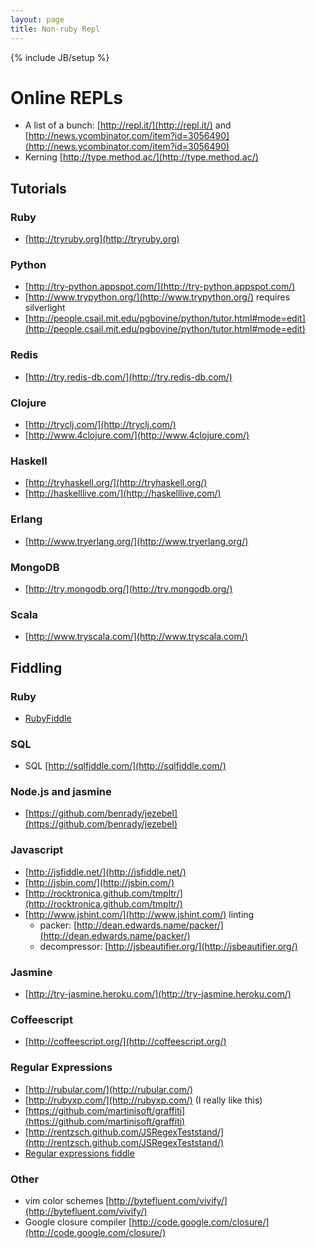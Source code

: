 ```yaml
---
layout: page
title: Non-ruby Repl
---
```

{% include JB/setup %}
# Online REPLs
* A list of a bunch: [http://repl.it/](http://repl.it/) and [http://news.ycombinator.com/item?id=3056490](http://news.ycombinator.com/item?id=3056490)
* Kerning [http://type.method.ac/](http://type.method.ac/)

## Tutorials

### Ruby
* [http://tryruby.org](http://tryruby.org)

### Python
* [http://try-python.appspot.com/](http://try-python.appspot.com/)
* [http://www.trypython.org/](http://www.trypython.org/) requires silverlight
* [http://people.csail.mit.edu/pgbovine/python/tutor.html#mode=edit](http://people.csail.mit.edu/pgbovine/python/tutor.html#mode=edit)

### Redis
* [http://try.redis-db.com/](http://try.redis-db.com/)

### Clojure
* [http://tryclj.com/](http://tryclj.com/)
* [http://www.4clojure.com/](http://www.4clojure.com/)

### Haskell
* [http://tryhaskell.org/](http://tryhaskell.org/)
* [http://haskelllive.com/](http://haskelllive.com/)

### Erlang
* [http://www.tryerlang.org/](http://www.tryerlang.org/)

### MongoDB
* [http://try.mongodb.org/](http://try.mongodb.org/)

### Scala
* [http://www.tryscala.com/](http://www.tryscala.com/)

## Fiddling

### Ruby
* [RubyFiddle](http://rubyfiddle.com)

### SQL
* SQL [http://sqlfiddle.com/](http://sqlfiddle.com/)

### Node.js and jasmine
* [https://github.com/benrady/jezebel](https://github.com/benrady/jezebel)

### Javascript
* [http://jsfiddle.net/](http://jsfiddle.net/)
* [http://jsbin.com/](http://jsbin.com/)
* [http://rocktronica.github.com/tmpltr/](http://rocktronica.github.com/tmpltr/)
* [http://www.jshint.com/](http://www.jshint.com/) linting
  * packer: [http://dean.edwards.name/packer/](http://dean.edwards.name/packer/)
  * decompressor: [http://jsbeautifier.org/](http://jsbeautifier.org/)

### Jasmine
* [http://try-jasmine.heroku.com/](http://try-jasmine.heroku.com/)

### Coffeescript
* [http://coffeescript.org/](http://coffeescript.org/)

### Regular Expressions
* [http://rubular.com/](http://rubular.com/)
* [http://rubyxp.com/](http://rubyxp.com/) (I really like this)
* [https://github.com/martinisoft/graffiti](https://github.com/martinisoft/graffiti)
* [http://rentzsch.github.com/JSRegexTeststand/](http://rentzsch.github.com/JSRegexTeststand/)
* [Regular expressions fiddle](http://refiddle.com/)

### Other
* vim color schemes [http://bytefluent.com/vivify/](http://bytefluent.com/vivify/)
* Google closure compiler [http://code.google.com/closure/](http://code.google.com/closure/)
